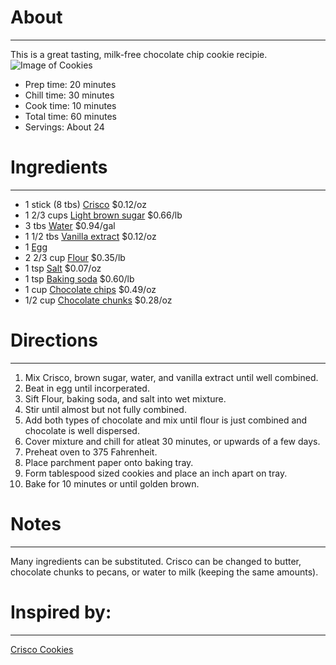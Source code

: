 # About
---
 This is a great tasting, milk-free chocolate chip cookie recipie. 
 ![Image of Cookies](https://sweetsimplevegan.com/wp-content/uploads/2019/03/Classic-Vegan-Chocolate-Chip-Cookies-Sweet-Simple-Vegan-3-copy.jpg)

 * Prep time: 20 minutes
 * Chill time: 30 minutes
 * Cook time: 10 minutes 
 * Total time: 60 minutes
 * Servings: About 24  
# Ingredients
---
* 1 stick (8 tbs) [Crisco](https://www.walmart.com/ip/2-Pack-Crisco-Baking-Sticks-Butter-Flavor-All-Vegetable-Shortening/902200210?athcpid=902200210&athpgid=athenaItemPage&athcgid=null&athznid=PWVUB&athieid=v0&athstid=CS020&athguid=c6e00849-833-16d72bd455ced4&athancid=null&athena=true) $0.12/oz 
* 1 2/3 cups [Light brown sugar](https://www.walmart.com/ip/4-Pack-Great-Value-Light-Brown-Sugar-2-Lb/47231817) $0.66/lb 
* 3 tbs [Water](https://www.walmart.com/ip/Great-Value-Distilled-Water-1-Gallon/10315382) $0.94/gal 
* 1 1/2 tbs [Vanilla extract](https://www.walmart.com/ip/3-Pack-Baker-s-Imitation-Vanilla-Extract-8-fl-oz/527790396) $0.12/oz
* 1 [Egg](https://www.walmart.com/ip/Great-Value-Large-White-Eggs-12-count-24-oz/145051970) 
* 2 2/3 cup [Flour](https://www.walmart.com/ip/2-Pack-Great-Value-All-Purpose-Flour-10-Lb/47231824) $0.35/lb 
* 1 tsp [Salt](https://www.walmart.com/ip/4-Pack-Great-Value-Iodized-Salt-26-oz/47225759) $0.07/oz 
* 1 tsp [Baking soda](https://www.walmart.com/ip/2-pack-Arm-Hammer-Pure-Baking-Soda-4-lb/243017576) $0.60/lb
* 1 cup [Chocolate chips](https://www.walmart.com/ip/Enjoy-Life-Semi-Sweet-Dairy-Free-Mini-Chocolate-Chips-Vegan-10-oz/25524596?athcpid=25524596&athpgid=athenaItemPage&athcgid=null&athznid=PWVUB&athieid=v0&athstid=CS020&athguid=3517af0f-470-16d72c6d7731eb&athancid=null&athena=true) $0.49/oz 
* 1/2 cup [Chocolate chunks](https://www.walmart.com/ip/Ghirardelli-60-Cacao-Bittersweet-Chocolate-Baking-Chips-20-oz/35772155) $0.28/oz 

# Directions
---
1. Mix Crisco, brown sugar, water, and vanilla extract until well combined.
2. Beat in egg until incorperated.
3. Sift Flour, baking soda, and salt into wet mixture.
4. Stir until almost but not fully combined.
5. Add both types of chocolate and mix until flour is just combined and chocolate is well dispersed.
6. Cover mixture and chill for atleat 30 minutes, or upwards of a few days. 
7. Preheat oven to 375 Fahrenheit.
8. Place parchment paper onto baking tray.
9. Form tablespood sized cookies and place an inch apart on tray.
10. Bake for 10 minutes or until golden brown.


# Notes
---
Many ingredients can be substituted. Crisco can be changed to butter, chocolate chunks to pecans, or water to milk (keeping the same amounts).  
# Inspired by:
---
[Crisco Cookies](http://crisco.com/recipes/ultimate-chocolate-chip-cookies-2102)



